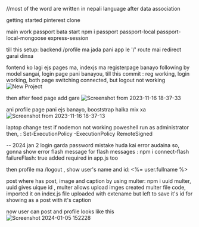 //most of the word are written in nepali language
after data association

getting started pinterest clone

main work passport bata start
npm i passport passport-local passport-local-mongoose express-session


till this setup: backend
/profile ma jada pani app le '/' route mai redirect garai dinxa

fontend ko lagi ejs pages ma, indexjs ma registerpage banayo following by model
sangai, login page pani banayou, 
till this commit : reg working, login working, both page switching connected, but logout not working
![New Project](https://github.com/sahilmoktan/Pinterest-Clone/assets/103031235/8574f823-8938-46e8-83fe-ee16be37b299)


then after feed page add gare
![Screenshot from 2023-11-16 18-37-33](https://github.com/sahilmoktan/Pinterest-Clone/assets/103031235/5f3907ab-d5aa-4afc-8450-9df316c8e796)



ani profile page pani ejs banayo, booststrap halka mix xa
![Screenshot from 2023-11-16 18-37-13](https://github.com/sahilmoktan/Pinterest-Clone/assets/103031235/dd5bb02e-1638-4b82-b358-71aa38570b22)



laptop change test
if nodemon not working poweshell run as administrator then, : Set-ExecutionPolicy -ExecutionPolicy RemoteSigned

-- 2024 jan 2
login garda password mistake huda kai error audaina so, gonna show error flash message
for flash messages : npm i connect-flash
failureFlash: true added
required in app.js too 

then profile ma /logout , show user's name and id: <%= user.fullname %>

post where has post, image and caption by using multer:
npm i uuid multer,
uuid gives uique id , multer allows upload imges
created multer file code, imported it on index.js
file uploaded with extename but left to save it's id for showing as a post with it's caption


now user can post and profile looks like this
![Screenshot 2024-01-05 152228](https://github.com/sahilmoktan/Pinterest-Clone/assets/103031235/f55cda05-2320-4c53-b080-5e4bdc479277)

